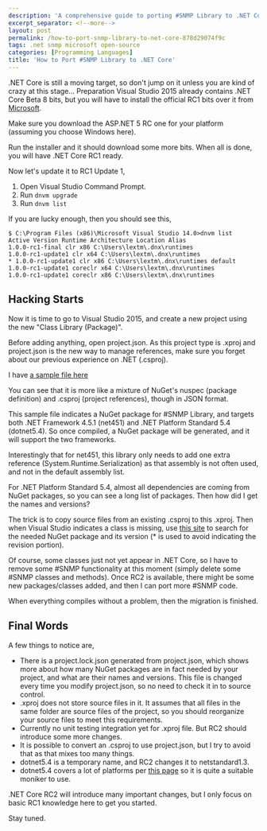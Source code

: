 ```yaml
---
description: 'A comprehensive guide to porting #SNMP Library to .NET Core RC1, covering environment setup, project.json configuration, platform targeting, and resolving dependencies for cross-platform compatibility.'
excerpt_separator: <!--more-->
layout: post
permalink: /how-to-port-snmp-library-to-net-core-878d29074f9c
tags: .net snmp microsoft open-source
categories: [Programming Languages]
title: 'How to Port #SNMP Library to .NET Core'
---
```

.NET Core is still a moving target, so don't jump on it unless you are kind of crazy at this stage…
Preparation
Visual Studio 2015 already contains .NET Core Beta 8 bits, but you will have to install the official RC1 bits over it from [Microsoft](https://get.asp.net/).
<!--more-->

Make sure you download the ASP.NET 5 RC one for your platform (assuming you choose Windows here).

Run the installer and it should download some more bits. When all is done, you will have .NET Core RC1 ready.

Now let's update it to RC1 Update 1,

1. Open Visual Studio Command Prompt.
1. Run `dnvm upgrade`
1. Run `dnvm list`

If you are lucky enough, then you should see this,

``` batch
$ C:\Program Files (x86)\Microsoft Visual Studio 14.0>dnvm list
Active Version Runtime Architecture Location Alias
1.0.0-rc1-final clr x86 C:\Users\lextm\.dnx\runtimes
1.0.0-rc1-update1 clr x64 C:\Users\lextm\.dnx\runtimes
* 1.0.0-rc1-update1 clr x86 C:\Users\lextm\.dnx\runtimes default
1.0.0-rc1-update1 coreclr x64 C:\Users\lextm\.dnx\runtimes
1.0.0-rc1-update1 coreclr x86 C:\Users\lextm\.dnx\runtimes
```

## Hacking Starts

Now it is time to go to Visual Studio 2015, and create a new project using the new "Class Library (Package)".

Before adding anything, open project.json. As this project type is .xproj and project.json is the new way to manage references, make sure you forget about our previous experience on .NET (.csproj).

I have [a sample file here](https://github.com/lextudio/sharpsnmplib/blob/netcore5/SharpSnmpLib/project.json)

You can see that it is more like a mixture of NuGet's nuspec (package definition) and .csproj (project references), though in JSON format.

This sample file indicates a NuGet package for #SNMP Library, and targets both .NET Framework 4.5.1 (net451) and .NET Platform Standard 5.4 (dotnet5.4). So once compiled, a NuGet package will be generated, and it will support the two frameworks.

Interestingly that for net451, this library only needs to add one extra reference (System.Runtime.Serialization) as that assembly is not often used, and not in the default assembly list.

For .NET Platform Standard 5.4, almost all dependencies are coming from NuGet packages, so you can see a long list of packages. Then how did I get the names and versions?

The trick is to copy source files from an existing .csproj to this .xproj. Then when Visual Studio indicates a class is missing, use [this site](http://packagesearch.azurewebsites.net) to search for the needed NuGet package and its version (* is used to avoid indicating the revision portion).

Of course, some classes just not yet appear in .NET Core, so I have to remove some #SNMP functionality at this moment (simply delete some #SNMP classes and methods). Once RC2 is available, there might be some new packages/classes added, and then I can port more #SNMP code.

When everything compiles without a problem, then the migration is finished.

## Final Words

A few things to notice are,

* There is a project.lock.json generated from project.json, which shows more about how many NuGet packages are in fact needed by your project, and what are their names and versions. This file is changed every time you modify project.json, so no need to check it in to source control.
* .xproj does not store source files in it. It assumes that all files in the same folder are source files of the project, so you should reorganize your source files to meet this requirements.
* Currently no unit testing integration yet for .xproj file. But RC2 should introduce some more changes.
* It is possible to convert an .csproj to use project.json, but I try to avoid that as that mixes too many things.
* dotnet5.4 is a temporary name, and RC2 changes it to netstandard1.3.
* dotnet5.4 covers a lot of platforms per [this page](https://github.com/dotnet/corefx/blob/master/Documentation/architecture/net-platform-standard.md) so it is quite a suitable moniker to use.

.NET Core RC2 will introduce many important changes, but I only focus on basic RC1 knowledge here to get you started.

Stay tuned.